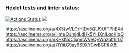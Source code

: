 ### Hexlet tests and linter status:

[![Actions Status](https://github.com/TemaGolovin/frontend-project-44/workflows/hexlet-check/badge.svg)](https://github.com/TemaGolovin/frontend-project-44/actions)
<a href="https://codeclimate.com/github/TemaGolovin/frontend-project-44/maintainability"><img src="https://api.codeclimate.com/v1/badges/6b5953a99136835f70ea/maintainability" /></a>

https://asciinema.org/a/4X5jwVLOrHjDv5QU9UfTPhEX4
https://asciinema.org/a/HmeQJmjdLdHk5YHXnILqoKiqQ
https://asciinema.org/a/KHkNdClxpmWVeCyWqzblfhr07
https://asciinema.org/a/7iYiitG9ay9S9XYCwBGPthX8i
